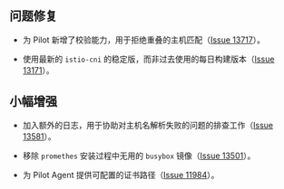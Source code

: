 ## 问题修复

- 为 Pilot 新增了校验能力，用于拒绝重叠的主机匹配（[Issue 13717](https://github.com/istio/istio/issues/13717)）。

- 使用最新的 `istio-cni` 的稳定版，而非过去使用的每日构建版本（[Issue 13171](https://github.com/istio/istio/issues/13171)）。

## 小幅增强

- 加入额外的日志，用于协助对主机名解析失败的问题的排查工作（[Issue 13581](https://github.com/istio/istio/issues/13581)）。

- 移除 `promethes` 安装过程中无用的 `busybox` 镜像（[Issue 13501](https://github.com/istio/istio/issues/13501)）。

- 为 Pilot Agent 提供可配置的证书路径（[Issue 11984](https://github.com/istio/istio/issues/11984)）。
